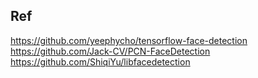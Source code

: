 ## Ref
https://github.com/yeephycho/tensorflow-face-detection    
https://github.com/Jack-CV/PCN-FaceDetection    
https://github.com/ShiqiYu/libfacedetection    


